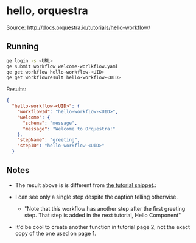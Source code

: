 # hello, orquestra

Source: http://docs.orquestra.io/tutorials/hello-workflow/

## Running

``` sh
qe login -s <URL>
qe submit workflow welcome-worlkflow.yaml
qe get workflow hello-workflow-<UID>
qe get workflowresult hello-workflow-<UID>

```

Results:

``` json
{
  "hello-workflow-<UID>": {
    "workflowId": "hello-workflow-<UID>",
    "welcome": {
      "schema": "message",
      "message": "Welcome to Orquestra!"
    },
    "stepName": "greeting",
    "stepID": "hello-workflow-<UID>"
  }
```

## Notes

- The result above is is different from [the tutorial snippet](http://docs.orquestra.io/tutorials/hello-workflow/#downloading-the-results).:

- I can see only a single step despite the caption telling otherwise.
    - "Note that this workflow has another step after the first greeting step. That step is added in the next tutorial, Hello Component"
    
- It'd be cool to create another function in tutorial page 2, not the exact copy of the one used on page 1.
